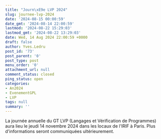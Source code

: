 ```yaml
---
title: "Journ\xE9e LVP 2024"
slug: journee-lvp-2024
date: '2024-08-15 00:00:59'
date_gmt: '2024-08-14 22:00:59'
lastmod: '2024-08-22 15:29:03'
lastmod_gmt: '2024-08-22 13:29:03'
date: Wed, 14 Aug 2024 22:00:59 +0000
draft: false
author: Yves.Ledru
post_id: '73'
post_parent: '0'
post_type: post
menu_order: '0'
attachment_url: null
comment_status: closed
ping_status: open
categories:
- An2024
- EvenementGPL
- LVP
tags: null
summary: ''
---
```


La journée annuelle du GT LVP (Langages et Vérification de Programmes) aura lieu le jeudi 14 novembre 2024 dans les locaux de l'IRIF à Paris. Plus d'informations seront communiquées ultérieurement.
